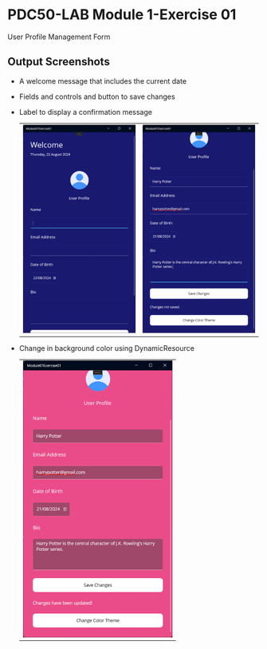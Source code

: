 # PDC50-LAB Module 1-Exercise 01
User Profile Management Form

## Output Screenshots
* A welcome message that includes the current date
* Fields and controls and button to save changes
* Label to display a confirmation message
  <table>
    <tr>
      <td><img src="Screenshots/1.png" width="300"/></td>
      <td><img src="Screenshots/2.png" width="300"/></td>
    </tr>
  </table>

* Change in background color using DynamicResource
  <table>
    <tr>
      <td><img src="Screenshots/3.png" width="300"/></td>
    </tr>
  </table>
